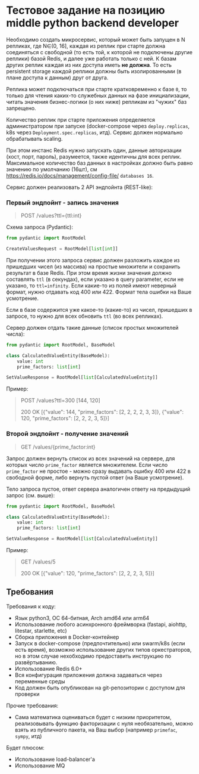 # Тестовое задание на позицию middle python backend developer

Необходимо создать микросервис, который может быть запущен в N репликах, где N∈(0, 16], 
каждая из реплик при старте должна соединяться с свободной (то есть той, к которой не 
подключены другие реплики) базой Redis, и далее уже работать только с ней. К базам других 
реплик каждая из них доступа иметь **не должна**. То есть persistent storage каждой реплики 
должны быть изолированными (в плане доступа к данным) друг от друга.

Реплика может подключаться при старте кратковременно к базе `0`, то только для чтения каких-то
служебных данных на фазе инициализации, читать значения бизнес-логики (о них ниже) репликам 
из "чужих" баз запрещено.

Количество реплик при старте приложения определяется администратором при запуске 
(docker-compose через `deploy.replicas`, k8s через `Deployment.spec.replicas`, итд). Сервис должен 
нормально обрабатывать scaling.

При этом инстанс Redis нужно запускать один, данные авторизации (хост, порт, пароль), 
разумеется, также идентичны для всех реплик. Максимальное количество баз данных в настройках 
должно быть равно значению по умолчанию (16шт), см https://redis.io/docs/management/config-file/
`databases 16`.

Сервис должен реализовать 2 API эндпойнта (REST-like):

### Первый эндпойнт - запись значения 
> POST /values?ttl={ttl:int}

Схема запроса (Pydantic):

```python
from pydantic import RootModel

CreateValuesRequest = RootModel[list[int]]
```

При получении этого запроса сервис должен разложить каждое из пришедших чисел (из массива) на простые множители и 
сохранить результат в базе Redis. При этом время жизни значения 
должно составлять `ttl` (в секундах), если указано в query parameter, если не указано, то `ttl=infinity`. Если 
какие-то из полей имеют неверный формат, нужно отдавать код 400 или 422. Формат тела ошибки на Ваше усмотрение.

Если в базе содержится уже какое-то (какие-то) из чисел, пришедших в запросе, то нужно для всех обновить `ttl` (во всех
репликах).

Сервер должен отдать такие данные (список простых множителей числа):

```python
from pydantic import RootModel, BaseModel

class CalculatedValueEntity(BaseModel):
    value: int
    prime_factors: list[int]

SetValueResponse = RootModel[list[CalculatedValueEntity]]
```

Пример:

> POST /values?ttl=300 [144, 120] 
>
> 200 OK [{"value": 144, "prime_factors": [2, 2, 2, 2, 3, 3]}, {"value": 120, "prime_factors": [2, 2, 2, 3, 5]}]

### Второй эндпойнт - получение значений
> GET /values/{prime_factor:int}

Запрос должен вернуть список из всех значений на сервере, для которых число `prime_factor` является множителем.
Если число `prime_factor` не простое - можно сразу выдавать ошибку 400 или 422 в свободной форме, либо вернуть
пустой ответ (на Ваше усмотрение).

Тело запроса пустое, ответ сервера аналогичен ответу на предыдущий запрос (см. выше):

```python
from pydantic import RootModel, BaseModel

class CalculatedValueEntity(BaseModel):
    value: int
    prime_factors: list[int]

SetValueResponse = RootModel[list[CalculatedValueEntity]]
```

Пример:

> GET /values/5
> 
> 200 OK [{"value": 120, "prime_factors": [2, 2, 2, 3, 5]}]

## Требования

Требования к коду:
- Язык python3, ОС 64-битная, Arch amd64 или arm64
- Использование любого асинхронного фреймворка (fastapi, aiohttp, litestar, starlette, etc)
- Сборка приложения в Docker-контейнер
- Запуск в docker-compose (предпочтительно) или swarm/k8s (если есть время), возможно использование 
других типов оркестраторов, но в этом случае нехобходимо предоставить инструкцию по развёртыванию. 
- Использование Redis 6.0+
- Вся конфигурация приложения должна задаваться через переменные среды
- Код должен быть опубликован на git-репозитории с доступом для проверки 

Прочие требования:
- Сама математика оцениваться будет с низким приоритетом, реализовывать функцию факторизации с нуля необязательно, 
можно взять из публичного пакета, на Ваш выбор (например `primefac`, `sympy`, итд)

Будет плюсом:
- Использование load-balancer'а
- Использование MQ



